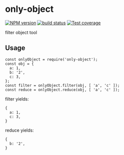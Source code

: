 # only-object
  
[![NPM version][npm-image]][npm-url]
[![build status][travis-image]][travis-url]
[![Test coverage][codecov-image]][codecov-url]

[npm-image]: https://img.shields.io/npm/v/only-object.svg?style=flat-square
[npm-url]: https://npmjs.org/package/only-object
[travis-image]: https://img.shields.io/travis/Mayness/only-object.svg
[travis-url]: https://travis-ci.org/Mayness/only-object
[codecov-image]: https://img.shields.io/codecov/c/github/Mayness/only-object.svg?style=flat-square
[codecov-url]: https://codecov.io/github/Mayness/only-object?branch=master

filter object tool

## Usage

```
const onlyObject = require('only-object');
const obj = {
  a: 1,
  b: '2',
  c: 3,
};
const filter = onlyObject.filter(obj, [ 'a', 'c' ]);
const reduce = onlyObject.reduce(obj, [ 'a', 'c' ]);
```

filter yields:
```
{
  a: 1,
  c: 3,
}
```


reduce yields:
```
{
  b: '2',
}
```